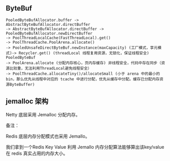 ## ByteBuf

```
PooledByteBufAllocator.buffer ->  AbstractByteBufAllocator.directBuffer 
-> AbstractByteBufAllocator.directBuffer -> PooledByteBufAllocator.newDirectBuffer
-> PoolThreadLocalCache(FastThreadLocal).get() 
-> PoolThreadCache.PoolArena.allocate()
-> PooledUnsafeDirectByteBuf.newInstance(maxCapacity) (工厂模式，享元模式)-> Recycler.get() (threadLocal 线程复用资源，无锁化，保证线程安全) PooledByteBuf
-> PoolArena.allocate (分配内存核心，页内存缓存) 非线程安全，代码中存在同步（资源比较重，无法利用ThreadLocal避免线程安全）
-> PoolThreadCache.allocateTiny()/allocateSmall (小于 arena 中的最小的 bin，那么优先从线程中对应的 tcache 中进行分配，优先从缓存中分配。缓存已分配内存资源ByteBuffer)
```



## jemalloc 架构

Netty 底层采用 Jemalloc 分配内存。

备注：

Redis 底层内存分配模式也采用 Jemallo。

我们拿到一个Redis Key Value 利用 Jemallo 内存分配算法能够算出该key/value在 redis 真实占用的内存大小。
